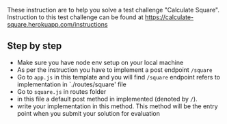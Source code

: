 These instruction are to help you solve a test challenge "Calculate Square". Instruction to this test challenge can be found at https://calculate-square.herokuapp.com/instructions

## Step by step
- Make sure you have node env setup on your local machine
- As per the instruction you have to implement a post endpoint `/square`
- Go to `app.js` in this template and you will find `/square` endpoint refers to implementation in `./routes/square' file
- Go to `square.js` in routes folder
- in this file a default post method in implemented (denoted by `/`). 
- write your implementation in this method. This method will be the entry point when you submit your solution for evaluation

